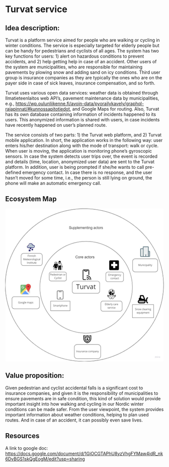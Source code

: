 # Turvat service

 
## Idea description:
Turvat is a platform service aimed for people who are walking or cycling in winter conditions. The service is especially targeted for elderly people but can be handy for pedestrians and cyclists of all ages. The system has two key functions for users: 1) alert on hazardous conditions to prevent accidents, and 2) help getting help in case of an accident. Other users of the system are municipalities, who are responsible for maintaining pavements by plowing snow and adding sand on icy conditions. Third user group is insurance companies as they are typically the ones who are on the payer side in case of sick leaves, insurance compensation, and so forth.
 
Turvat uses various open data services: weather data is obtained through Ilmatieteenlaitos web API’s, pavement maintenance data by municipalities, e.g., https://wp.oulunliikenne.fi/avoin-data/pyorailykavely/graphql-rajapinnat/#kunnossapitotiedot, and Google Maps for routing. Also, Turvat has its own database containing information of incidents happened to its users. This anonymized information is shared with users, in case incidents have recently happened on user’s planned route.
 
The service consists of two parts: 1) the Turvat web platform, and 2) Turvat mobile application. In short, the application works in the following way: user enters his/her destination along with the mode of transport: walk or cycle. When user is moving, the application is monitoring phone’s gyroscopic sensors. In case the system detects user trips over, the event is recorded and details (time, location, anonymized user data) are sent to the Turvat platform. In addition, user is being prompted if she/he wants to call pre-defined emergency contact. In case there is no response, and the user hasn’t moved for some time, i.e., the person is still lying on ground, the phone will make an automatic emergency call.

## Ecosystem Map
![Ecosystem map](EcosystemMap.jpg)


## Value proposition:
Given pedestrian and cyclist accidental falls is a significant cost to insurance companies, and given it is the responsibility of municipalities to ensure pavements are in safe condition, this kind of solution would provide important insight into how walking and cycling in our Nordic winter conditions can be made safer. From the user viewpoint, the system provides important information about weather conditions, helping to plan used routes. And in case of an accident, it can possibly even save lives.

## Resources
A link to google doc: https://docs.google.com/document/d/1GiOCGTAPhU8yzVhgFYMaw4idR_nk6DvBGS1skQgEogM/edit?usp=sharing
